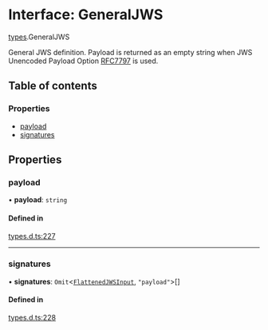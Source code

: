 # Interface: GeneralJWS

[types](../modules/types.md).GeneralJWS

General JWS definition. Payload is returned as an empty
string when JWS Unencoded Payload Option
[RFC7797](https://tools.ietf.org/html/rfc7797) is used.

## Table of contents

### Properties

- [payload](types.GeneralJWS.md#payload)
- [signatures](types.GeneralJWS.md#signatures)

## Properties

### payload

• **payload**: `string`

#### Defined in

[types.d.ts:227](https://github.com/panva/jose/blob/v3.17.0/src/types.d.ts#L227)

___

### signatures

• **signatures**: `Omit`<[`FlattenedJWSInput`](types.FlattenedJWSInput.md), ``"payload"``\>[]

#### Defined in

[types.d.ts:228](https://github.com/panva/jose/blob/v3.17.0/src/types.d.ts#L228)
